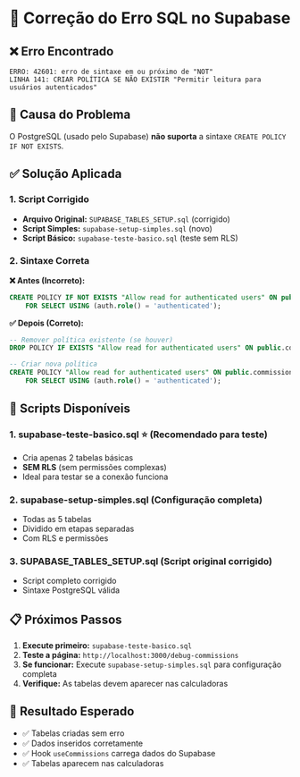 # 🔧 Correção do Erro SQL no Supabase

## ❌ **Erro Encontrado**
```
ERRO: 42601: erro de sintaxe em ou próximo de "NOT"
LINHA 141: CRIAR POLÍTICA SE NÃO EXISTIR "Permitir leitura para usuários autenticados"
```

## 🎯 **Causa do Problema**
O PostgreSQL (usado pelo Supabase) **não suporta** a sintaxe `CREATE POLICY IF NOT EXISTS`.

## ✅ **Solução Aplicada**

### **1. Script Corrigido**
- **Arquivo Original:** `SUPABASE_TABLES_SETUP.sql` (corrigido)
- **Script Simples:** `supabase-setup-simples.sql` (novo)
- **Script Básico:** `supabase-teste-basico.sql` (teste sem RLS)

### **2. Sintaxe Correta**
**❌ Antes (Incorreto):**
```sql
CREATE POLICY IF NOT EXISTS "Allow read for authenticated users" ON public.commission_channel_seller
    FOR SELECT USING (auth.role() = 'authenticated');
```

**✅ Depois (Correto):**
```sql
-- Remover política existente (se houver)
DROP POLICY IF EXISTS "Allow read for authenticated users" ON public.commission_channel_seller;

-- Criar nova política
CREATE POLICY "Allow read for authenticated users" ON public.commission_channel_seller
    FOR SELECT USING (auth.role() = 'authenticated');
```

## 🚀 **Scripts Disponíveis**

### **1. supabase-teste-basico.sql** ⭐ (Recomendado para teste)
- Cria apenas 2 tabelas básicas
- **SEM RLS** (sem permissões complexas)
- Ideal para testar se a conexão funciona

### **2. supabase-setup-simples.sql** (Configuração completa)
- Todas as 5 tabelas
- Dividido em etapas separadas
- Com RLS e permissões

### **3. SUPABASE_TABLES_SETUP.sql** (Script original corrigido)
- Script completo corrigido
- Sintaxe PostgreSQL válida

## 📋 **Próximos Passos**

1. **Execute primeiro:** `supabase-teste-basico.sql`
2. **Teste a página:** `http://localhost:3000/debug-commissions`
3. **Se funcionar:** Execute `supabase-setup-simples.sql` para configuração completa
4. **Verifique:** As tabelas devem aparecer nas calculadoras

## 🎯 **Resultado Esperado**
- ✅ Tabelas criadas sem erro
- ✅ Dados inseridos corretamente
- ✅ Hook `useCommissions` carrega dados do Supabase
- ✅ Tabelas aparecem nas calculadoras